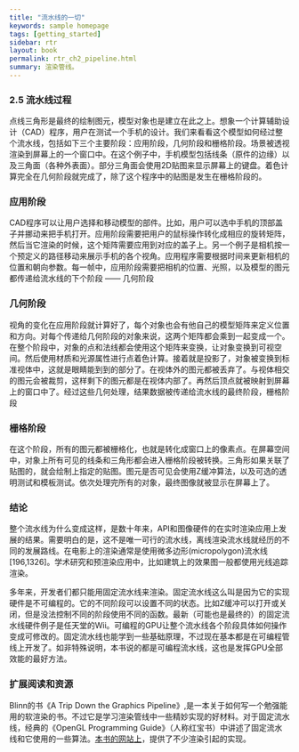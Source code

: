 ```yaml
---
title: "流水线的一切"
keywords: sample homepage
tags: [getting_started]
sidebar: rtr
layout: book
permalink: rtr_ch2_pipeline.html
summary: 渲染管线。
---
```




### 2.5 流水线过程
点线三角形是最终的绘制图元，模型对象也是建立在此之上。想象一个计算辅助设计（CAD）程序，用户在测试一个手机的设计。我们来看看这个模型如何经过整个流水线，包括如下三个主要阶段：应用阶段，几何阶段和栅格阶段。场景被透视渲染到屏幕上的一个窗口中。在这个例子中，手机模型包括线条（原件的边缘）以及三角面（各种外表面）。部分三角面会使用2D贴图来显示屏幕上的键盘。着色计算完全在几何阶段就完成了，除了这个程序中的贴图是发生在栅格阶段的。

### 应用阶段
CAD程序可以让用户选择和移动模型的部件。比如，用户可以选中手机的顶部盖子并挪动来把手机打开。应用阶段需要把用户的鼠标操作转化成相应的旋转矩阵，然后当它渲染的时候，这个矩阵需要应用到对应的盖子上。另一个例子是相机按一个预定义的路径移动来展示手机的各个视角。应用程序需要根据时间来更新相机的位置和朝向参数。每一帧中，应用阶段需要把相机的位置、光照，以及模型的图元都传递给流水线的下个阶段 —— 几何阶段

### 几何阶段
视角的变化在应用阶段就计算好了，每个对象也会有他自己的模型矩阵来定义位置和方向。对每个传递给几何阶段的对象来说，这两个矩阵都会乘到一起变成一个。在整个阶段中，对象的点和法线都会使用这个矩阵来变换，让对象变换到可视空间。然后使用材质和光源属性进行点着色计算。接着就是投影了，对象被变换到标准视体中，这就是眼睛能到到的部分了。在视体外的图元都被丢弃了。与视体相交的图元会被裁剪，这样剩下的图元都是在视体内部了。再然后顶点就被映射到屏幕上的窗口中了。经过这些几何处理，结果数据被传递给流水线的最终阶段，栅格阶段


### 栅格阶段
在这个阶段，所有的图元都被栅格化，也就是转化成窗口上的像素点。在屏幕空间中，对象上所有可见的线条和三角形都会进入栅格阶段被转换。三角形如果关联了贴图的，就会绘制上指定的贴图。图元是否可见会使用Z缓冲算法，以及可选的透明测试和模板测试。依次处理完所有的对象，最终图像就被显示在屏幕上了。

### 结论
整个流水线为什么变成这样，是数十年来，API和图像硬件的在实时渲染应用上发展的结果。需要明白的是，这不是唯一可行的流水线，离线渲染流水线就经历的不同的发展路线。在电影上的渲染通常是使用微多边形(micropolygon)流水线[196,1326]。学术研究和预渲染应用中，比如建筑上的效果图一般都使用光线追踪渲染。

多年来，开发者们都只能用固定流水线来渲染。固定流水线这么叫是因为它的实现硬件是不可编程的。它的不同阶段可以设置不同的状态。比如Z缓冲可以打开或关闭，但是没法控制不同的阶段使用不同的函数。最新（可能也是最终的）的固定流水线硬件例子是任天堂的Wii。可编程的GPU让整个流水线各个阶段具体如何操作变成可修改的。固定流水线也能学到一些基础原理，不过现在基本都是在可编程管线上开发了。如非特殊说明，本书说的都是可编程流水线，这也是发挥GPU全部效能的最好方法。


### 扩展阅读和资源
Blinn的书《A Trip Down the Graphics Pipeline》,是一本关于如何写一个勉强能用的软渲染的书。不过它是学习渲染管线中一些精妙实现的好材料。对于固定流水线，经典的《OpenGL Programming Guide》（人称红宝书）中讲述了固定流水线和它使用的一些算法。[本书的网站上](http://realtimerendering.com)，提供了不少渲染引起的实现。

